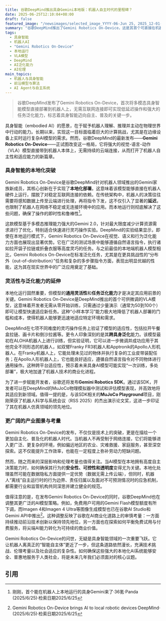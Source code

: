 ```yaml
---
title: 谷歌DeepMind推出具身Gemini本地版：机器人自主时代的里程碑？
date: 2025-06-25T12:10:04+08:00
draft: false
featured_image: "/newsimages/selected_image_YYYY-06-Jun 25, 2025_12-01-04-971.jpg"
summary: "谷歌DeepMind推出了Gemini Robotics On-Device，这是其首个可直接在机器人上本地运行的视觉-语言-动作（VLA）模型，大幅降低了延迟并提高了在无网络环境下的鲁棒性。该模型展现了强大的任务泛化能力和跨机器人平台适应性，只需少量演示即可快速适应新任务，预示着具身智能迈向更加自主和普及的关键阶段，但也带来了对安全性、伦理和商业模式的新思考。"
tags: 
  - 具身智能
  - 机器人AI
  - "Gemini Robotics On-Device"
  - 本地运行
  - VLA模型
  - DeepMind
  - AI泛化能力
  - AI伦理
main_topics: 
  - 机器人与具身智能
  - 前沿模型与算法
  - AI Agent与自主系统
---
```


> 谷歌DeepMind发布了Gemini Robotics On-Device，首次将多模态具身智能模型直接部署到机器人上，无需互联网连接即可实现低延迟操作和强大的任务泛化能力，标志着具身智能迈向自主、普及的关键一步。

具身智能（embodied AI）的愿景，在于赋予机器人理解、推理并主动在物理世界中行动的能力。长期以来，实现这一目标面临着巨大的计算挑战，尤其是在边缘设备上实时运行复杂AI模型的需求。然而，谷歌DeepMind的最新发布——**Gemini Robotics On-Device**——正试图改变这一格局，它将强大的视觉-语言-动作（VLA）模型直接带到机器人本体上，无需持续的云端连接，从而打开了机器人自主性和适应能力的新篇章。

### 具身智能的本地化突破

Gemini Robotics On-Device是谷歌DeepMind针对机器人领域推出的Gemini家族新成员，其核心创新在于实现了**本地化部署**。这意味着该模型能够直接在机器人硬件上运行，摆脱了对稳定互联网连接的依赖。在传统架构中，机器人的决策往往需要将感知数据上传至云端进行处理，再将指令下发，这不仅引入了显著的**延迟**，也限制了机器人在网络不稳定或无连接环境中的应用。而本地运行则彻底解决了这些问题，确保了操作的即时性和鲁棒性[^1]。

这款模型基于多模态推理能力强大的Gemini 2.0，针对最大限度减少计算资源需求进行了优化，特别适合快速进行灵巧操作实验。DeepMind的实验结果显示，即使在本地运行模式下，Gemini Robotics On-Device在视觉、语义和行为泛化能力方面也展现出显著优势。它在广泛的测试场景中能够遵循自然语言指令，执行诸如拉开袋子拉链或折叠衣服等高度灵巧的任务。与之前最佳的本地端机器人模型相比，Gemini Robotics On-Device在标准泛化任务，尤其是在更具挑战性的“分布外（out-of-distribution）”任务和复杂的多步骤指令方面，表现出明显优越的性能，这为其在现实世界中的广泛应用奠定了基础。

### 灵活性与泛化能力的延伸

本地化运行固然重要，但模型的**通用灵活性**和**任务泛化能力**才是决定其应用前景的关键。Gemini Robotics On-Device是DeepMind推出的首个可供微调的VLA模型，这意味着开发者无需从零开始训练，只需通过少量演示（通常为50到100个）即可让模型快速适应新任务。这种“小样本学习”能力极大地降低了机器人部署的门槛和成本，使得机器人能够更迅速地适应特定环境和需求。

DeepMind在七项不同难度的灵巧操作任务上验证了模型的适应性，包括拉开午餐盒拉链、画卡片和倒沙拉酱等。更令人印象深刻的是其**跨具身泛化**能力。该模型最初在ALOHA机器人上进行训练，但实验证明，它可以进一步微调并成功应用于其他完全不同形态的机器人，如双臂Franky FR3机器人和Apptronik的Apollo人形机器人。在Franky机器人上，它能处理未见过的物体并执行复杂的工业皮带装配任务；在Apollo人形机器人上，它也能良好适应，遵循自然语言指令对不同物体进行通用操作。这种跨平台适应性，预示着未来具身AI模型可能实现“一次训练，多处部署”，极大地加速了机器人技术的商业化进程。

为了进一步赋能开发者，谷歌还将发布**Gemini Robotics SDK**。通过该SDK，开发者可以在DeepMind的MuJoCo物理模拟器中测试和评估模型表现，并高效地将其适应到新领域。值得一提的是，与该SDK相关的**MuJoCo Playground**项目，刚刚荣获了机器人科学与系统会议（RSS 2025）的杰出演示论文奖，这进一步印证了其在机器人仿真领域的领先地位。

### 更广阔的产业图景与考量

Gemini Robotics On-Device的发布，不仅仅是技术上的突破，更是在描绘一个更加自主化、普及化的机器人时代。当机器人不再受制于网络连接，它们将能够进入更广泛、更复杂的环境，例如偏远地区的农业、灾难救援、家庭服务，甚至深空探索。这不仅能提升工作效率，也能在一定程度上弥补劳动力短缺问题。

然而，随之而来的深层影响和伦理考量也值得关注。当AI模型在本地拥有高度自主决策能力时，如何确保其行为的**安全性、可控性和透明度**变得尤为关键。本地化处理虽然可能在数据隐私方面提供一定优势（数据无需上传云端），但同时，机器人“离线”自主运行时的行为边界、责任归属以及面对不可预测情况时的应急机制，都需要行业和监管机构共同深思并建立健全的规范。

值得注意的是，在发布Gemini Robotics On-Device的同时，谷歌DeepMind也在调整其更广泛的AI模型策略。例如，免费用户可用的Gemini Flash模型额度有所下调，而Imagen 4和Imagen 4 Ultra等图像生成模型也已在谷歌AI Studio和Gemini API中推出[^2]。这种调整反映了谷歌在AI商业化道路上的审慎考量：一方面持续推动前沿技术创新以保持领先地位，另一方面也在探索如何平衡免费试用与付费服务，将尖端AI能力转化为可持续的商业价值。

Gemini Robotics On-Device的问世，无疑是具身智能领域的一次重要飞跃。它让机器人离真正的“智能自主体”更近了一步，但这条道路依然漫长，充满技术挑战、伦理考量以及社会适应的复杂性。如何确保这些强大的本地化AI系统能够安全、普惠地服务于人类社会，将是未来几年我们必须面对的核心议题。

## 引用
[^1]: 刚刚，首个能在机器人上本地运行的具身Gemini来了·36氪·Panda (2025/6/25)·检索日期2025/6/25
[^2]: Gemini Robotics On-Device brings AI to local robotic devices·DeepMind· (2025/6/25)·检索日期2025/6/25
